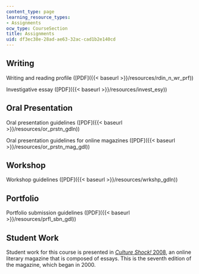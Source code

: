 ```yaml
---
content_type: page
learning_resource_types:
- Assignments
ocw_type: CourseSection
title: Assignments
uid: df3ec38e-28ad-ae63-32ac-cad1b2e140cd
---
```


Writing
-------

Writing and reading profile ([PDF]({{< baseurl >}}/resources/rdin_n_wr_prf))

Investigative essay ([PDF]({{< baseurl >}}/resources/invest_esy))

Oral Presentation
-----------------

Oral presentation guidelines ([PDF]({{< baseurl >}}/resources/or_prstn_gdln))

Oral presentation guidelines for online magazines ([PDF]({{< baseurl >}}/resources/or_prstn_mag_gdl))

Workshop
--------

Workshop guidelines ([PDF]({{< baseurl >}}/resources/wrkshp_gdln))

Portfolio
---------

Portfolio submission guidelines ([PDF]({{< baseurl >}}/resources/prfl_sbn_gdl))

Student Work
------------

Student work for this course is presented in [_Culture Shock!_ 2008](http://mitadmissions.org/blogs/entry/mit_culture_shock), an online literary magazine that is composed of essays. This is the seventh edition of the magazine, which began in 2000.